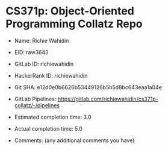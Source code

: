 # CS371p: Object-Oriented Programming Collatz Repo

* Name: Richie Wahidin

* EID: raw3643

* GitLab ID: richiewahidin

* HackerRank ID: richiewahidin

* Git SHA: e12d0e0b6626b53449126b5b5d8bc643eaa1a04e

* GitLab Pipelines: https://gitlab.com/richiewahidin/cs371p-collatz/-/pipelines

* Estimated completion time: 3.0

* Actual completion time: 5.0

* Comments: (any additional comments you have)
